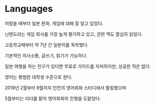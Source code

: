 # Languages

어렸을 때부터 일본 문화, 게임에 대해 잘 알고 있었다.

닌텐도라는 게임 회사를 가장 높게 평가하고 있고, 관련 책도 열심히 읽었다.

고등학교때부터 약 7년 간 일본어를 독학했다.

기본적인 의사소통, 글쓰기, 읽기가 가능하다.

일본 여행을 하는 친구가 있다면 무료로 가이드를 자처하지만, 성공한 적은 없다.



영어는 평범한 대학생 수준으로 한다.

2019년 2월부터 9월까지 인천의 영어회화 스터디에서 활동했으며

5월부터는 리더를 맡아 영어회화의 진행을 도맡았다.



